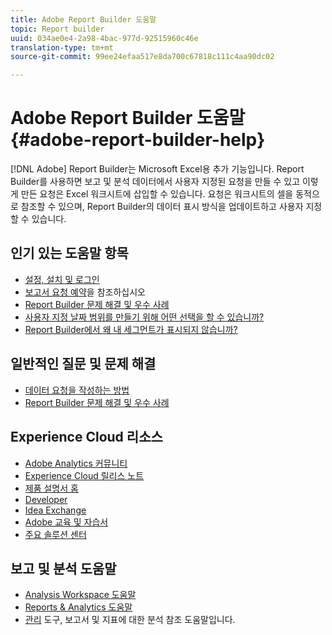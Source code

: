 ```yaml
---
title: Adobe Report Builder 도움말
topic: Report builder
uuid: 034ae0e4-2a98-4bac-977d-92515960c46e
translation-type: tm+mt
source-git-commit: 99ee24efaa517e8da700c67818c111c4aa90dc02

---
```



# Adobe Report Builder 도움말 {#adobe-report-builder-help}

[!DNL Adobe]   Report Builder는 Microsoft Excel용 추가 기능입니다. Report Builder를 사용하면 보고 및 분석 데이터에서 사용자 지정된 요청을 만들 수 있고 이렇게 만든 요청은 Excel 워크시트에 삽입할 수 있습니다. 요청은 워크시트의 셀을 동적으로 참조할 수 있으며, Report Builder의 데이터 표시 방식을 업데이트하고 사용자 지정할 수 있습니다.

<!-- >>[!IMPORTANT]
>
>Update your installation of Report Builder to the latest version. This update is a pre-requisite for running the Analytics user ID migration to the Admin Console, beginning in April 2018.
>
>See [Analytics User Migration to the Admin Console](https://marketing.adobe.com/resources/help/en_US/experience-cloud/admin-console/analytics-migration/) for migration information.

>[!IMPORTANT]
>
>Due to the end of support for TLS 1.0, we recommended that Adobe Report Builder (ARB) users download ARB v5.6.21 prior to September 13, 2018. After that date, prior versions of ARB will not be supported. -->

<!-- Tutorial goes here -->

## 인기 있는 도움말 항목

* [설정, 설치 및 로그인](setup/login.md)
* [보고서 요청 예약](schedule-report-requests.md)을 참조하십시오
* [Report Builder 문제 해결 및 우수 사례](troubleshoot.md)
* [사용자 지정 날짜 범위를 만들기 위해 어떤 선택을 할 수 있습니까?](data-requests/configuring-report-dates/c-customized-date-expressions/t-customized-date-expressions.md)
* [Report Builder에서 왜 내 세그먼트가 표시되지 않습니까?](data-requests/segmentation.md)

## 일반적인 질문 및 문제 해결

* [데이터 요청을 작성하는 방법](data-requests/t-create-a-data-request.md)
* [Report Builder 문제 해결 및 우수 사례](troubleshoot.md)

## Experience Cloud 리소스

* [Adobe Analytics 커뮤니티](https://helpx.adobe.com/marketing-cloud/analytics.html)
* [Experience Cloud 릴리스 노트](https://marketing.adobe.com/resources/help/en_US/whatsnew/index.html#Current%20Release%20Notes)
* [제품 설명서 홈](https://marketing.adobe.com/resources/help/en_US/home/index.html)
* [Developer](https://marketing.adobe.com/resources/help/en_US/home/index.html#Developer)
* [Idea Exchange](https://ideas.omniture.com/t5/Adobe-Idea-Exchange-for-Omniture/idb-p/IdeaExchange3)
* [Adobe 교육 및 자습서](https://helpx.adobe.com/learning.html?promoid=KAUDK)
* [주요 솔루션 센터](https://www.omniture.com/en/products/online_business_optimization)

## 보고 및 분석 도움말

* [Analysis Workspace 도움말](https://marketing.adobe.com/resources/help/en_US/analytics/analysis-workspace/)
* [Reports &amp; Analytics 도움말](https://marketing.adobe.com/resources/help/en_US/sc/user/index.html)
* [관리](https://marketing.adobe.com/resources/help/en_US/reference/index.html) 도구, 보고서 및 지표에 대한 분석 참조 도움말입니다.
